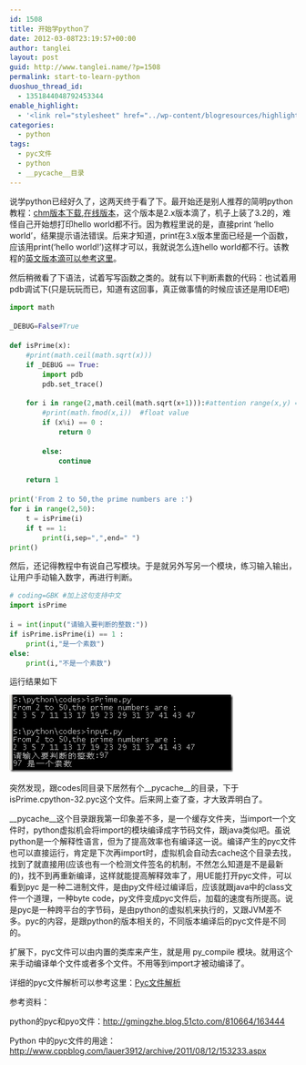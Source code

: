 ```yaml
---
id: 1508
title: 开始学python了
date: 2012-03-08T23:19:57+00:00
author: tanglei
layout: post
guid: http://www.tanglei.name/?p=1508
permalink: start-to-learn-python
duoshuo_thread_id:
  - 1351844048792453344
enable_highlight:
  - '<link rel="stylesheet" href="../wp-content/blogresources/highlightconfig/highlight.default.min.css"><script src="../wp-content/blogresources/highlightconfig/jquery-2.1.4.min.js"></script><script src="../wp-content/blogresources/highlightconfig/enable_highlight.js"></script>'
categories:
  - python
tags:
  - pyc文件
  - python
  - __pycache__目录
---
```

说学python已经好久了，这两天终于看了下。最开始还是别人推荐的简明python教程：[chm版本下载](http://ishare.iask.sina.com.cn/f/8343136.html),[在线版本](http://sebug.net/paper/python/)，这个版本是2.x版本滴了，机子上装了3.2的，难怪自己开始想打印hello world都不行。因为教程里说的是，直接print ‘hello world’，结果提示语法错误。后来才知道，print在3.x版本里面已经是一个函数，应该用print(‘hello world!’)这样才可以，我就说怎么连hello world都不行。该教程的[英文版本滴可以参考这里](http://www.swaroopch.com/notes/Python)。

然后稍微看了下语法，试着写写函数之类的。就有以下判断素数的代码：也试着用pdb调试下(只是玩玩而已，知道有这回事，真正做事情的时候应该还是用IDE吧)

```python
import math

_DEBUG=False#True

def isPrime(x):
	#print(math.ceil(math.sqrt(x)))
	if _DEBUG == True:
		import pdb
		pdb.set_trace()

	for i in range(2,math.ceil(math.sqrt(x+1))):#attention range(x,y) === [x,y)
		#print(math.fmod(x,i))  #float value
		if (x%i) == 0 :
			return 0

		else:
			continue

	return 1

print('From 2 to 50,the prime numbers are :')	
for i in range(2,50):
	t = isPrime(i)
	if t == 1:
		print(i,sep=",",end=" ")
print()
```

然后，还记得教程中有说自己写模块。于是就另外写另一个模块，练习输入输出，让用户手动输入数字，再进行判断。

```python
# coding=GBK #加上这句支持中文
import isPrime

i = int(input("请输入要判断的整数:"))
if isPrime.isPrime(i) == 1 :
	print(i,"是一个素数")
else:	
	print(i,"不是一个素数")	

```

运行结果如下

[<img style="display: inline; border: 0px;" title="image" src="/wp-content/uploads/2012/03/image_thumb.png" alt="image" width="393" height="136" border="0" data-pinit="registered" />](/wp-content/uploads/2012/03/image.png)

突然发现，跟codes同目录下居然有个\_\_pycache\_\_的目录，下于isPrime.cpython-32.pyc这个文件。后来网上查了查，才大致弄明白了。

\_\_pycache\_\_这个目录跟我第一印象差不多，是一个缓存文件夹，当import一个文件时，python虚拟机会将import的模块编译成字节码文件，跟java类似吧。虽说python是一个解释性语言，但为了提高效率也有编译这一说。编译产生的pyc文件也可以直接运行，肯定是下次再import时，虚拟机会自动去cache这个目录去找，找到了就直接用(应该也有一个检测文件签名的机制，不然怎么知道是不是最新的)，找不到再重新编译，这样就能提高解释效率了，用UE能打开pyc文件，可以看到pyc 是一种二进制文件，是由py文件经过编译后，应该就跟java中的class文件一个道理，一种byte code，py文件变成pyc文件后，加载的速度有所提高。说是pyc是一种跨平台的字节码，是由python的虚拟机来执行的，又跟JVM差不多。pyc的内容，是跟python的版本相关的，不同版本编译后的pyc文件是不同的。

扩展下，pyc文件可以由内置的类库来产生，就是用 py_compile 模块。就用这个来手动编译单个文件或者多个文件。不用等到import才被动编译了。

详细的pyc文件解析可以参考这里：[Pyc文件解析](http://blog.donews.com/lemur/archive/2006/02/21/736881.aspx)

参考资料：
  
python的pyc和pyo文件：<http://gmingzhe.blog.51cto.com/810664/163444>
  
Python 中的pyc文件的用途：<http://www.cppblog.com/lauer3912/archive/2011/08/12/153233.aspx>
